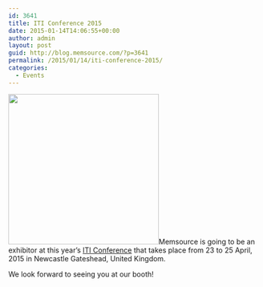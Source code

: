 ```yaml
---
id: 3641
title: ITI Conference 2015
date: 2015-01-14T14:06:55+00:00
author: admin
layout: post
guid: http://blog.memsource.com/?p=3641
permalink: /2015/01/14/iti-conference-2015/
categories:
  - Events
---
```

[<img class="alignleft size-full wp-image-3644" title="ITI Conference 2015" src="/wp-content/uploads/2015/01/ITI-Conference-2015.png" alt="" width="300" />](http://iti-conference.org.uk/)Memsource is going to be an exhibitor at this year’s [ITI Conference](http://iti-conference.org.uk/) that takes place from 23 to 25 April, 2015 in Newcastle Gateshead, United Kingdom.<!--more-->

We look forward to seeing you at our booth!